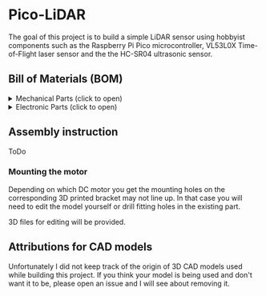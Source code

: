 # Pico-LiDAR
The goal of this project is to build a simple LiDAR sensor using hobbyist components
such as the Raspberry Pi Pico microcontroller, VL53L0X Time-of-Flight laser sensor
and the the HC-SR04 ultrasonic sensor.

## Bill of Materials (BOM)
<details>
<summary>Mechanical Parts (click to open)</summary>

- 608Z bearing
- generic 6 wire slip ring with 12.5mm diameter\
- 3x M3x8 bolts for mounting the slip ring
- 7x M4x10 bolts (can be shorter)
- 6x M3x16 countersunk bolts (can be shorter) for mounting the dome top cover
  and the base bottom plate to their respective bodies.
- ToDo: M2 bolts
- 2x M4 nuts
  I used one with a 9mm contracted length (measured without the end rings) and a
  filament diameter of 0.5mm. Stronger springs are also possible but it should
  not be much longer.
- 5x M4x8x6mm threaded insert
- 6x M3x6x5mm threaded insert
- 1x rubber band
- (optional) 1x short tension spring.
- 4x cylindrical magnets 10x6mm. If you want to use different magnets feel
  free to modify the provided 3D files.
</details>

<details>
<summary>Electronic Parts (click to open)</summary>

- DC Motor
- ToDo: XL6009 DC-DC Buck Boost Converter module
- L298N DC Motor Driver module
- Raspberry Pi Pico
- A3144 Hall Effect Sensor or equivalent
- VL53L0X Time-of-Flight sensor module
- HC-SR04 Ultrasonic Sensor module
- 6pin 2.54mm female socket connector for VL53L0X sensor
- 4pin 2.54mm female socket connector for HC-SR04 sensor
- ToDo: Resistors, LEDs, Switches, (Potentiometer?)
- (Optional) 20pin IDC connector for JLink. Used for development purposes.
- 1x 70x30mm Perfboard. Used for mounting interfaces and power connectors.
  Can be slightly larger and can be cut up from a larger board as long
  as the holes for mounting are present.
</details>

## Assembly instruction
ToDo
### Mounting the motor
Depending on which DC motor you get the mounting holes on the corresponding
3D printed bracket may not line up. In that case you will need to edit the model
yourself or drill fitting holes in the existing part.

3D files for editing will be provided.

## Attributions for CAD models
Unfortunately I did not keep track of the origin of 3D CAD models used
while building this project. If you think your model is being used and don't
want it to be, please open an issue and I will see about removing it.